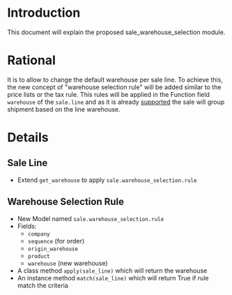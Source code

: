 # Introduction #

This document will explain the proposed sale\_warehouse\_selection module.

# Rational #

It is to allow to change the default warehouse per sale line.
To achieve this, the new concept of "warehouse selection rule" will be added similar to the price lists or the tax rule. This rules will be applied in the Function field `warehouse` of the `sale.line` and as it is already [supported](http://hg.tryton.org/modules/sale/file/84876ff7ef2d/sale.py#l763) the sale will group shipment based on the line warehouse.

# Details #

## Sale Line ##

  * Extend `get_warehouse` to apply `sale.warehouse_selection.rule`

## Warehouse Selection Rule ##

  * New Model named `sale.warehouse_selection.rule`
  * Fields:
    * `company`
    * `sequence` (for order)
    * `origin_warehouse`
    * `product`
    * `warehouse` (new warehouse)
  * A class method `apply(sale_line)` which will return the warehouse
  * An instance method  `match(sale_line)` which will return True if rule match the criteria